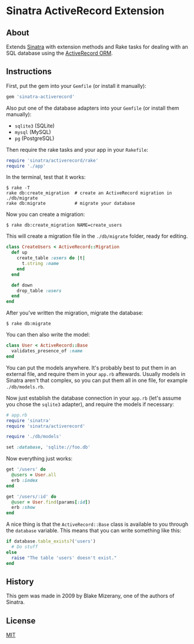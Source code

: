 # Sinatra ActiveRecord Extension

## About

Extends [Sinatra](http://www.sinatrarb.com/) with extension methods and Rake
tasks for dealing with an SQL database using the [ActiveRecord ORM](http://api.rubyonrails.org/).

## Instructions

First, put the gem into your `Gemfile` (or install it manually):

```ruby
gem 'sinatra-activerecord'
```

Also put one of the database adapters into your `Gemfile` (or install
them manually):

- `sqlite3` (SQLite)
- `mysql` (MySQL)
- `pg` (PostgreSQL)

Then require the rake tasks and your app in your `Rakefile`:

```ruby
require 'sinatra/activerecord/rake'
require './app'
```

In the terminal, test that it works:

```
$ rake -T
rake db:create_migration  # create an ActiveRecord migration in ./db/migrate
rake db:migrate           # migrate your database
```

Now you can create a migration:

```
$ rake db:create_migration NAME=create_users
```

This will create a migration file in the `./db/migrate` folder, ready for editing.

```ruby
class CreateUsers < ActiveRecord::Migration
  def up
    create_table :users do |t|
      t.string :name
    end
  end

  def down
    drop_table :users
  end
end
```

After you've written the migration, migrate the database:

```
$ rake db:migrate
```

You can then also write the model:

```ruby
class User < ActiveRecord::Base
  validates_presence_of :name
end
```

You can put the models anywhere. It's probably best to put them in an
external file, and require them in your `app.rb` aftewards. Usually
models in Sinatra aren't that complex, so you can put them all in one
file, for example `./db/models.rb`.

Now just establish the database connection in your `app.rb`
(let's assume you chose the `sqlite3` adapter), and
require the models if necessary:

```ruby
# app.rb
require 'sinatra'
require 'sinatra/activerecord'

require './db/models'

set :database, 'sqlite://foo.db'
```

Now everything just works:

```ruby
get '/users' do
  @users = User.all
  erb :index
end

get '/users/:id' do
  @user = User.find(params[:id])
  erb :show
end
```

A nice thing is that the `ActiveRecord::Base` class is available to
you through the `database` variable. This means that you can write something
like this:

```ruby
if database.table_exists?('users')
  # Do stuff
else
  raise "The table 'users' doesn't exist."
end
```

## History

This gem was made in 2009 by Blake Mizerany, one of the authors of Sinatra.

## License

[MIT](https://github.com/janko-m/sinatra-activerecord/blob/master/LICENSE)
